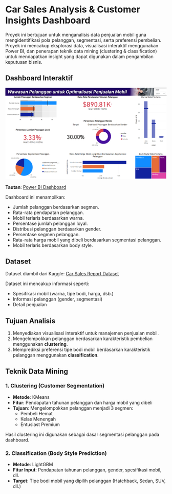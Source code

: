 # Car Sales Analysis & Customer Insights Dashboard

Proyek ini bertujuan untuk menganalisis data penjualan mobil guna mengidentifikasi pola pelanggan, segmentasi, serta preferensi pembelian. Proyek ini mencakup eksplorasi data, visualisasi interaktif menggunakan Power BI, dan penerapan teknik data mining (clustering & classification) untuk mendapatkan insight yang dapat digunakan dalam pengambilan keputusan bisnis.

## Dashboard Interaktif

![Dashboard Penjualan Mobil](dashboard.png)

**Tautan**: [Power BI Dashboard](https://app.powerbi.com/view?r=eyJrIjoiNzRiZDg1MGItNzcxZi00MWNlLTkzMDEtZjE4ZjIxNTllYTljIiwidCI6IjkwYWZmZTBmLWMyYTMtNDEwOC1iYjk4LTZjZWI0ZTk0ZWYxNSIsImMiOjEwfQ%3D%3D)

Dashboard ini menampilkan:

- Jumlah pelanggan berdasarkan segmen.
- Rata-rata pendapatan pelanggan.
- Mobil terlaris berdasarkan warna.
- Persentase jumlah pelanggan loyal.
- Distribusi pelanggan berdasarkan gender.
- Persentase segmen pelanggan.
- Rata-rata harga mobil yang dibeli berdasarkan segmentasi pelanggan.
- Mobil terlaris berdasarkan body style.

## Dataset

Dataset diambil dari Kaggle: [Car Sales Report Dataset](https://www.kaggle.com/datasets/missionjee/car-sales-report)

Dataset ini mencakup informasi seperti:

- Spesifikasi mobil (warna, tipe bodi, harga, dsb.)
- Informasi pelanggan (gender, segmentasi)
- Detail penjualan

## Tujuan Analisis

1. Menyediakan visualisasi interaktif untuk manajemen penjualan mobil.
2. Mengelompokkan pelanggan berdasarkan karakteristik pembelian menggunakan **clustering**.
3. Memprediksi preferensi tipe bodi mobil berdasarkan karakteristik pelanggan menggunakan **classification**.

## Teknik Data Mining

### 1. Clustering (Customer Segmentation)

- **Metode**: KMeans
- **Fitur**: Pendapatan tahunan pelanggan dan harga mobil yang dibeli
- **Tujuan**: Mengelompokkan pelanggan menjadi 3 segmen:
  - Pembeli Hemat
  - Kelas Menengah
  - Entusiast Premium

Hasil clustering ini digunakan sebagai dasar segmentasi pelanggan pada dashboard.

### 2. Classification (Body Style Prediction)

- **Metode**: LightGBM
- **Fitur Input**: Pendapatan tahunan pelanggan, gender, spesifikasi mobil, dll.
- **Target**: Tipe bodi mobil yang dipilih pelanggan (Hatchback, Sedan, SUV, dll.)
